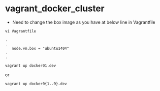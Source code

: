 # vagrant_docker_cluster

* Need to change the box image as you have at below line in Vagrantfile


```
vi Vagrantfile

.
.
   node.vm.box = "ubuntu1404"
.
.
```

```
vagrant up docker01.dev
```
or

```
vagrant up docker0{1..9}.dev
```
